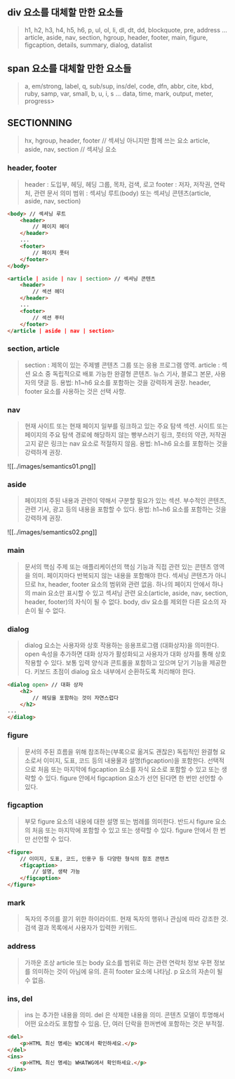 ## div 요소를 대체할 만한 요소들
>h1, h2, h3, h4, h5, h6, p, ul, ol, li, dl, dt, dd, blockquote, pre, address
>... 
>article, aside, nav, section, hgroup, header, footer, main, figure, figcaption, details, summary, dialog, datalist

## span 요소를 대체할 만한 요소들
>a, em/strong, label, q, sub/sup, ins/del, code, dfn, abbr, cite, kbd, ruby, samp, var, small, b, u, i, s
>...
>data, time, mark, output, meter, progress>

## SECTIONNING
>hx, hgroup, header, footer // 섹셔닝 아니지만 함께 쓰는 요소 
>article, aside, nav, section // 섹셔닝 요소

### header, footer
>header : 도입부, 헤딩, 헤딩 그룹, 목차, 검색, 로고
>footer : 저자, 저작권, 연락처, 관련 문서
>의미 범위 : 섹셔닝 루트(body) 또는 섹셔닝 콘텐츠(article, aside, nav, section)

```html
<body> // 섹셔닝 루트
	<header>
		// 페이지 헤더
	</header>
	...
	<footer>
		// 페이지 풋터
	</footer>
</body>
```

```html
<article | aside | nav | section> // 섹셔닝 콘텐츠
	<header>
		// 섹션 헤더
	</header>
	...
	<footer>
		// 섹션 푸터
	</footer>
</article | aside | nav | section>
```

### section, article
>section : 제목이 있는 주제별 콘텐츠 그룹 또는 응용 프로그램 영역.
>article : 섹션 요소 중 독립적으로 배포 가능한 완결형 콘텐츠. 뉴스 기사, 블로그 본문, 사용자의 댓글 등.
>용법:  h1~h6 요소를 포함하는 것을 강력하게 권장. header, footer 요소를 사용하는 것은 선택 사항.

### nav
>현재 사이트 또는 현재 페이지 일부를 링크하고 있는 주요 탐색 섹션.
>사이트 또는 페이지의 주요 탐색 경로에 해당하지 않는 빵부스러기 링크, 풋터의 약관, 저작권 고지 같은 링크는 nav 요소로 적절하지 않음.
>용법: h1~h6 요소를 포함하는 것을 강력하게 권장.

![[../images/semantics01.png]]

### aside
>페이지의 주된 내용과 관련이 약해서 구분할 필요가 있는 섹션. 
>부수적인 콘텐츠, 관련 기사, 광고 등의 내용을 포함할 수 있다.
>용법: h1~h6 요소를 포함하는 것을 강력하게 권장.

![[../images/semantics02.png]]
### main
>문서의 핵심 주제 또는 애플리케이션의 핵심 기능과 직접 관련 있는 콘텐츠 영역을 의미. 
>페이지마다 반복되지 않는 내용을 포함해야 한다. 
>섹셔닝 콘텐츠가 아니므로 hx, header, footer 요소의 범위와 관련 없음. 
>하나의 페이지 안에서 하나의 main 요소만 표시할 수 있고 섹셔닝 관련 요소(article, aside, nav, section, header, footer)의 자식이 될 수 없다. 
>body, div 요소를 제외한 다른 요소의 자손이 될 수 없다.

### dialog
 >dialog 요소는 사용자와 상호 작용하는 응용프로그램 (대화상자)을 의미한다.
>open 속성을 추가하면 대화 상자가 활성화되고 사용자가 대화 상자를 통해 상호 작용할 수 있다.
>보통 입력 양식과 콘트롤을 포함하고 있으며 닫기 기능을 제공한다.
>키보드 초점이 dialog 요소 내부에서 순환하도록 처리해야 한다.

```html
<dialog open> // 대화 상자
	<h2>
		// 헤딩을 포함하는 것이 자연스럽다
	</h2>
...
</dialog>
```

### figure
>문서의 주된 흐름을 위해 참조하는(부록으로 옮겨도 괜찮은) 독립적인 완결형 요소로서 이미지, 도표, 코드 등의 내용물과 설명(figcaption)을 포함한다.
>선택적으로 처음 또는 마지막에 figcaption 요소를 자식 요소로 포함할 수 있고 또는 생략할 수 있다. figure 안에서 figcaption 요소가 선언 된다면 한 번만 선언할 수 있다.

### figcaption
>부모 figure 요소의 내용에 대한 설명 또는 범례를 의미한다. 
>반드시 figure 요소의 처음 또는 마지막에 포함할 수 있고 또는 생략할 수 있다. 
>figure 안에서 한 번만 선언할 수 있다.

```html
<figure>
	// 이미지, 도표, 코드, 인용구 등 다양한 형식의 참조 콘텐츠
	<figcaption>
		// 설명, 생략 가능
	</figcaption>
</figure>
```

### mark
>독자의 주의를 끌기 위한 하이라이트. 현재 독자의 행위나 관심에 따라 강조한 것. 검색 결과 목록에서 사용자가 입력한 키워드.

### address
>가까운 조상 article 또는 body 요소를 범위로 하는 관련 연락처 정보 우편 정보를 의미하는 것이 아님에 유의. 흔히 footer 요소에 나타남. p 요소의 자손이 될 수 없음.

### ins, del
>ins 는 추가한 내용을 의미. 
>del 은 삭제한 내용을 의미. 
>콘텐츠 모델이 투명해서 어떤 요소라도 포함할 수 있음. 단, 여러 단락을 한꺼번에 포함하는 것은 부적절.

```html
<del>
	<p>HTML 최신 명세는 W3C에서 확인하세요.</p>
</del>
<ins>
	<p>HTML 최신 명세는 WHATWG에서 확인하세요.</p>
</ins>
```